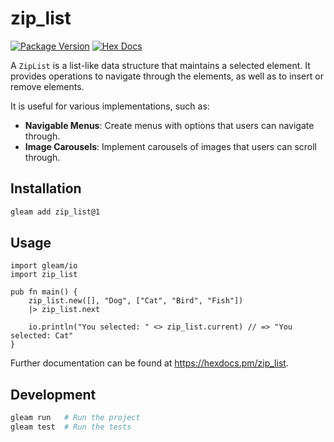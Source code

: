 # zip_list

[![Package Version](https://img.shields.io/hexpm/v/zip_list)](https://hex.pm/packages/zip_list)
[![Hex Docs](https://img.shields.io/badge/hex-docs-ffaff3)](https://hexdocs.pm/zip_list/)

A `ZipList` is a list-like data structure that maintains a selected element. It provides operations to navigate through the elements, as well as to insert or remove elements.

It is useful for various implementations, such as:

- **Navigable Menus**: Create menus with options that users can navigate through.
- **Image Carousels**: Implement carousels of images that users can scroll through.

## Installation

```sh
gleam add zip_list@1
```

## Usage

```gleam
import gleam/io
import zip_list

pub fn main() {
    zip_list.new([], "Dog", ["Cat", "Bird", "Fish"])
    |> zip_list.next

    io.println("You selected: " <> zip_list.current) // => "You selected: Cat"
}
```

Further documentation can be found at <https://hexdocs.pm/zip_list>.

## Development

```sh
gleam run   # Run the project
gleam test  # Run the tests
```
